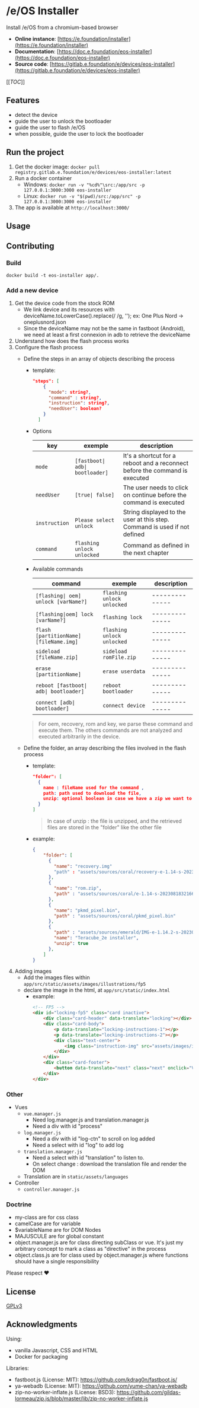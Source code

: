 # /e/OS Installer

Install /e/OS from a chromium-based browser

- **Online instance**: [https://e.foundation/installer](https://e.foundation/installer)
- **Documentation**: [https://doc.e.foundation/eos-installer](https://doc.e.foundation/eos-installer)
- **Source code**: [https://gitlab.e.foundation/e/devices/eos-installer](https://gitlab.e.foundation/e/devices/eos-installer)

[[_TOC_]]

## Features

- detect the device
- guide the user to unlock the bootloader
- guide the user to flash /e/OS
- when possible, guide the user to lock the bootloader

## Run the project

1. Get the docker image: `docker pull registry.gitlab.e.foundation/e/devices/eos-installer:latest`
2. Run a docker container
    - Windows: `docker run -v "%cd%"\src:/app/src -p 127.0.0.1:3000:3000 eos-installer`
    - Linux: `docker run -v "$(pwd)/src:/app/src" -p 127.0.0.1:3000:3000 eos-installer`
3. The app is available at `http://localhost:3000/`

## Usage

## Contributing

### Build

```shell
docker build -t eos-installer app/.
```

### Add a new device

1. Get the device code from the stock ROM
    - We link device and its resources with deviceName.toLowerCase().replace(/ /g, ''); ex: One Plus Nord -> oneplusnord.json
    - Since the deviceName may not be the same in fastboot (Android), we need at least a first connexion in adb to retrieve the deviceName
2. Understand how does the flash process works
3. Configure the flash process
    - Define the steps in an array of objects describing the process
        - template: 
            ```json 
            "steps": [
                {
                  "mode": string?,
                  "command" : string?,
                  "instruction": string?,
                  "needUser": boolean?
                }
              ]
            ```
        - Options
    
            | key           | exemple                         | description                                                                 |
            |---------------|---------------------------------|-----------------------------------------------------------------------------|
            | `mode`        | `[fastboot\| adb\| bootloader]` | It's a shortcut for a reboot and a reconnect before the command is executed |
            | `needUser`    | `[true\| false]`                | The user needs to click on continue before the command is executed          |
            | `instruction` | `Please select unlock`          | String displayed to the user at this step. Command is used if not defined   |
            | `command`     | `flashing unlock unlocked`      | Command as defined in the next chapter                                      |
        - Available commands
    
            | command                                | exemple                    | description     |
            |----------------------------------------|----------------------------|-----------------|
            | `[flashing\| oem] unlock [varName?]`   | `flashing unlock unlocked` | --------------  |
            | `[flashing\|oem] lock [varName?]`      | `flashing lock`            | --------------  |
            | `flash [partitionName] [fileName.img]` | `flashing unlock unlocked` | --------------  |
            | `sideload [fileName.zip]`              | `sideload romFile.zip`     | --------------  |
            | `erase [partitionName]`                | `erase userdata`           | --------------  |
            | `reboot [fastboot\| adb\| bootloader]` | `reboot bootloader`        | --------------  |
            | `connect [adb\| bootloader]`           | `connect device`           | --------------  |

        > For oem, recovery, rom and key, we parse these command and execute them. The others commands are not analyzed and executed arbitrarily in the device.
      
    - Define the folder, an array describing the files involved in the flash process
        - template: 
            ```json
            "folder": [
              { 
                name : fileName used for the command ,
                path: path used to download the file,
                unzip: optional boolean in case we have a zip we want to parse
              }
            ]
            ```

            > In case of unzip : the file is unzipped, and the retrieved files are stored in the "folder" like the other file
        - example:
    
            ```json
            {
                "folder": [
                  {
                    "name": "recovery.img"
                    "path" : "assets/sources/coral/recovery-e-1.14-s-20230818321663-dev-coral.img"
                  },
                  {
                    "name": "rom.zip",
                    "path" : "assets/sources/coral/e-1.14-s-20230818321663-dev-coral.zip"
                  },
                  {
                    "name": "pkmd_pixel.bin",
                    "path" : "assets/sources/coral/pkmd_pixel.bin"
                  },
                  {
                    "path" : "assets/sources/emerald/IMG-e-1.14.2-s-20230825321006-stable-emerald.zip", 
                    "name": "Teracube_2e installer",
                    "unzip": true 
                  },
                ]
            }
            ```
4. Adding images
    - Add the images files within `app/src/static/assets/images/illustrations/fp5`
    - declare the image in the html, at `app/src/static/index.html`
        - example:
            ```html
            <!-- FP5 -->
            <div id="locking-fp5" class="card inactive">
                <div class="card-header" data-translate="locking"></div>
                <div class="card-body">
                    <p data-translate="locking-instructions-1"></p>
                    <p data-translate="locking-instructions-2"></p>
                    <div class="text-center">
                        <img class="instruction-img" src="assets/images/illustrations/fp5/Illustration - Accept warning-1.png">
                    </div>
                </div>
                <div class="card-footer">
                    <button data-translate="next" class="next" onclick="VIEW.onNext(this, 'locking-fp5')"></button>
                </div>
            </div>
            ```

### Other

- Vues
    - `vue.manager.js`
        - Need log.manager.js and translation.manager.js
        - Need a div with id "process"
    - `log.manager.js`
        - Need a div with id "log-ctn" to scroll on log added
        - Need a select with id "log" to add log
    - `translation.manager.js`
        - Need a select with id "translation" to listen to.
        - On select change : download the translation file and render the DOM
    - Translation are in `static/assets/languages`
- Controller
    - `controller.manager.js`

### Doctrine

- my-class are for css class
- camelCase are for variable
- $variableName are for DOM Nodes
- MAJUSCULE are for global constant
- object.manager.js are for class directing subClass or vue. It's just my arbitrary concept to mark a class as "directive" in the process
- object.class.js are for class used by object.manager.js where functions should have a single responsibility

Please respect ♥

## License

[GPLv3](https://gitlab.e.foundation/e/devices/web-easy-installer/-/blob/main/LICENSE)

## Acknowledgments

Using:
- vanilla Javascript, CSS and HTML
- Docker for packaging

Libraries:
- fastboot.js (License: MIT): https://github.com/kdrag0n/fastboot.js/ 
- ya-webadb (License: MIT): https://github.com/yume-chan/ya-webadb
- zip-no-worker-inflate.js (License: BSD3): https://github.com/gildas-lormeau/zip.js/blob/master/lib/zip-no-worker-inflate.js
